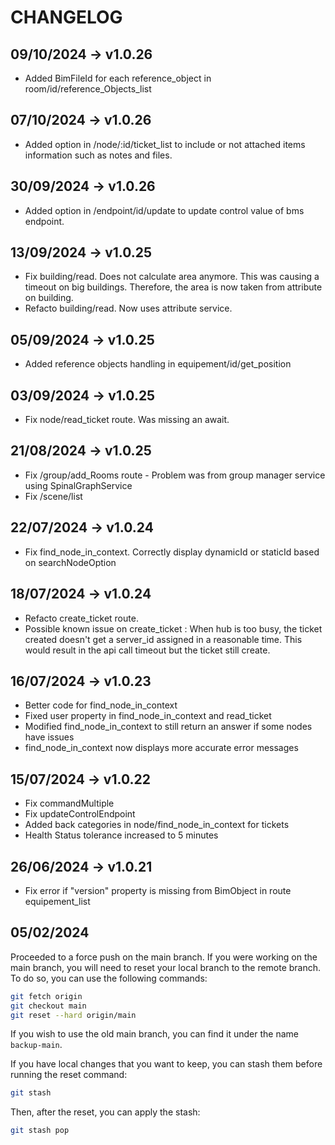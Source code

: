 # CHANGELOG

## 09/10/2024 -> v1.0.26
- Added BimFileId for each reference_object in room/id/reference_Objects_list

## 07/10/2024 -> v1.0.26
- Added option in /node/:id/ticket_list to include or not attached items information such as notes and files.

## 30/09/2024 -> v1.0.26
- Added option in /endpoint/id/update to update control value of bms endpoint.

## 13/09/2024 -> v1.0.25
- Fix building/read. Does not calculate area anymore. This was causing a timeout on big buildings.
Therefore, the area is now taken from attribute on building.
- Refacto building/read. Now uses attribute service.

## 05/09/2024 -> v1.0.25
- Added reference objects handling in equipement/id/get_position

## 03/09/2024 -> v1.0.25
- Fix node/read_ticket route. Was missing an await.

## 21/08/2024 -> v1.0.25
- Fix /group/add_Rooms route - Problem was from group manager service using SpinalGraphService
- Fix /scene/list

## 22/07/2024 -> v1.0.24
- Fix find_node_in_context. Correctly display dynamicId or staticId based on searchNodeOption

## 18/07/2024 -> v1.0.24
- Refacto create_ticket route.
- Possible known issue on create_ticket : When hub is too busy, the ticket created doesn't get a server_id assigned in a reasonable time. This would result in the api call timeout but the ticket still create.

## 16/07/2024 -> v1.0.23
- Better code for find_node_in_context
- Fixed user property in find_node_in_context and read_ticket
- Modified find_node_in_context to still return an answer if some nodes have issues
- find_node_in_context now displays more accurate error messages

## 15/07/2024 -> v1.0.22
- Fix commandMultiple
- Fix updateControlEndpoint
- Added back categories in node/find_node_in_context for tickets
- Health Status tolerance increased to 5 minutes

## 26/06/2024 -> v1.0.21
- Fix error if "version" property is missing from BimObject in route equipement_list 

## 05/02/2024
Proceeded to a force push on the main branch. 
If you were working on the main branch, you will need to reset your local branch to the remote branch.
To do so, you can use the following commands:
```bash
git fetch origin
git checkout main
git reset --hard origin/main
```

If you wish to use the old main branch, you can find it under the name `backup-main`.


If you have local changes that you want to keep, you can stash them before running the reset command:
```bash
git stash
``` 
Then, after the reset, you can apply the stash:
```bash
git stash pop
```